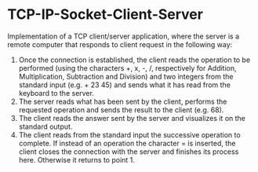 # TCP-IP-Socket-Client-Server
Implementation of a TCP client/server application, where the server is a remote computer that responds to client request in the following way: 
1. Once the connection is established, the client reads the operation to be performed (using the characters +, x, -, /, respectively for Addition, Multiplication, Subtraction and Division) and two integers from the standard input (e.g. + 23 45) and sends what it has read from the keyboard to the server. 
2. The server reads what has been sent by the client, performs the requested operation and sends the result to the client (e.g. 68). 
3. The client reads the answer sent by the server and visualizes it on the standard output. 
4. The client reads from the standard input the successive operation to complete. If instead of an operation the character = is inserted, the client closes the connection with the server and finishes its process here. Otherwise it returns to point 1.  
